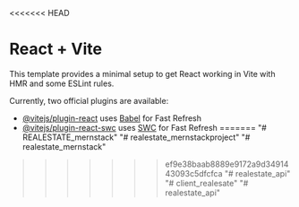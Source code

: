 <<<<<<< HEAD
# React + Vite

This template provides a minimal setup to get React working in Vite with HMR and some ESLint rules.

Currently, two official plugins are available:

- [@vitejs/plugin-react](https://github.com/vitejs/vite-plugin-react/blob/main/packages/plugin-react/README.md) uses [Babel](https://babeljs.io/) for Fast Refresh
- [@vitejs/plugin-react-swc](https://github.com/vitejs/vite-plugin-react-swc) uses [SWC](https://swc.rs/) for Fast Refresh
=======
"# REALESTATE_mernstack" 
"# realestate_mernstackproject" 
"# realestate_mernstack" 
>>>>>>> ef9e38baab8889e9172a9d3491443093c5dfcfca
"# realestate_api" 
"# client_realesate" 
"# realestate_api" 
